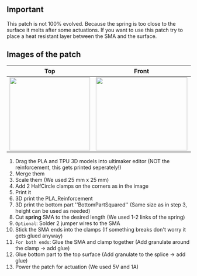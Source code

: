 ## Important
This patch is not 100% evolved. Because the spring is too close to the surface it melts after some actuations. 
If you want to use this patch try to place a heat resistant layer between the SMA and the surface.


## Images of the patch

Top            |  Front |   Whole patch | Actuated
:-------------------------:|:-------------------------:|:-------------------------:|:-------------------------:
<img src="TODO" width="220" height="200" />|<img src="TODO" width="250" height="200" />|<img src="TODO" width="250" height="200" />|<img src="TODO" width="250" height="200" />

1. Drag the PLA and TPU 3D models into ultimaker editor (NOT the reinforcement, this gets printed seperately!)
2. Merge them
3. Scale them (We used 25 mm x 25 mm)
4. Add 2 HalfCircle clamps on the corners as in the image
5. Print it
6. 3D print the PLA_Reinforcement
7. 3D print the bottom part ''BottomPartSquared'' (Same size as in step 3, height can be used as needed)
8. Cut **spring** SMA to the desired length (We used 1-2 links of the spring)
9. `Optional`: Solder 2 jumper wires to the SMA
10. Stick the SMA ends into the clamps (If something breaks don't worry it gets glued anyway)
11. `For both ends`: Glue the SMA and clamp together (Add granulate around the clamp &#8594; add glue)
12. Glue bottom part to the top surface (Add granulate to the splice &#8594; add glue)
13. Power the patch for actuation (We used 5V and 1A)
